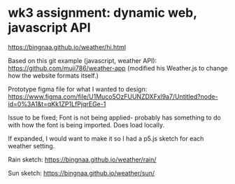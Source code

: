 # wk3 assignment: dynamic web, javascript API

https://bingnaa.github.io/weather/hi.html

Based on this git example (javascript, weather API): https://github.com/muji786/weather-app (modified his Weather.js to change how the website formats itself.)

Prototype figma file for what I wanted to design: https://www.figma.com/file/U1Muco5OzFUUNZDXFxl9a7/Untitled?node-id=0%3A1&t=qKk1ZP1LfPjqrEGe-1

Issue to be fixed; Font is not being applied- probably has something to do with how the font is being imported. Does load locally.

If expanded, I would want to make it so I had a p5.js sketch for each weather setting.

Rain sketch: https://bingnaa.github.io/weather/rain/

Sun sketch: https://bingnaa.github.io/weather/sun/
